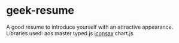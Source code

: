 # geek-resume
A good resume to introduce yourself with an attractive appearance.
Libraries used:
aos master
typed.js
[iconsax](https://github.com/muhammadlailil/iconsax)
chart.js
